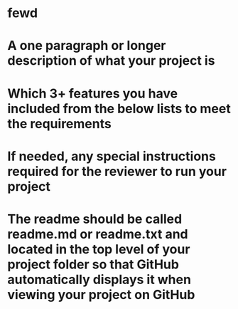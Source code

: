# fewd
# A one paragraph or longer description of what your project is
# Which 3+ features you have included from the below lists to meet the requirements
# If needed, any special instructions required for the reviewer to run your project
# The readme should be called readme.md or readme.txt and located in the top level of your project folder so that GitHub automatically displays it when viewing your project on GitHub